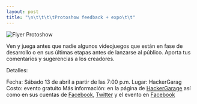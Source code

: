 ```yaml
---
layout: post
title: "\n\t\t\t\tProtoshow feedback + expo\t\t"
---
```


![Flyer Protoshow](https://blog.ferperales.net/wp-content/uploads/2013/04/protoshow.png)

Ven y juega antes que nadie algunos videojuegos que están en fase de desarrollo o en sus últimas etapas antes de lanzarse al público. Aporta tus comentarios y sugerencias a los creadores.

Detalles:

Fecha: Sábado 13 de abril a partir de las 7:00 p.m.
Lugar: HackerGarag
Costo: evento gratuito
Más información: en la página de <a href="https://hackergarage.mx/" target="_blank">HackerGarage</a> así como en sus cuentas de <a href="https://www.facebook.com/hackergarage" target="_blank">Facebook</a>, <a href="https://twitter.com/HackerGarage" target="_blank">Twitter</a> y el evento en <a href="https://www.facebook.com/events/127687344083931/" target="_blank">Facebook</a>
